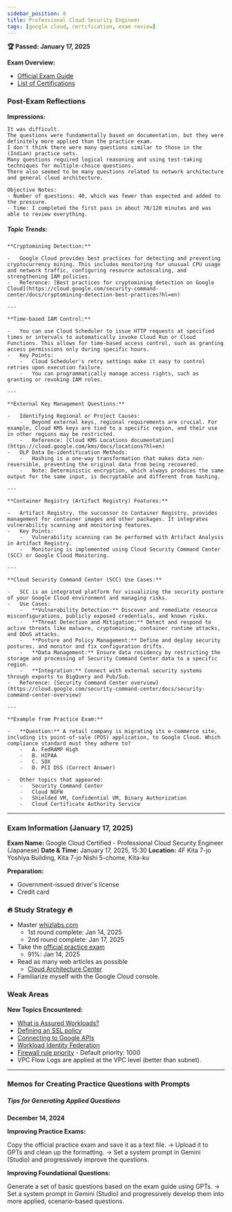 ```yaml
---
sidebar_position: 8
title: Professional Cloud Security Engineer
tags: [google cloud, certification, exam review]
---
```


**🏆 Passed: January 17, 2025**

**Exam Overview:**

-   [Official Exam Guide](https://cloud.google.com/learn/certification/cloud-security-engineer?hl=en)
-   [List of Certifications](https://cloud.google.com/blog/topics/training-certifications/which-google-cloud-certification-exam-should-you-take?hl=en)

### Post-Exam Reflections

**Impressions:**

```
It was difficult.
The questions were fundamentally based on documentation, but they were definitely more applied than the practice exam.
I don't think there were many questions similar to those in the (Indian) practice sets.
Many questions required logical reasoning and using test-taking techniques for multiple-choice questions.
There also seemed to be many questions related to network architecture and general cloud architecture.

Objective Notes:
- Number of questions: 40, which was fewer than expected and added to the pressure.
- Time: I completed the first pass in about 70/120 minutes and was able to review everything.
```

##### Topic Trends:

```
**Cryptomining Detection:**

-   Google Cloud provides best practices for detecting and preventing cryptocurrency mining. This includes monitoring for unusual CPU usage and network traffic, configuring resource autoscaling, and strengthening IAM policies.
-   Reference: [Best practices for cryptomining detection on Google Cloud](https://cloud.google.com/security-command-center/docs/cryptomining-detection-best-practices?hl=en)

---

**Time-based IAM Control:**

-   You can use Cloud Scheduler to issue HTTP requests at specified times or intervals to automatically invoke Cloud Run or Cloud Functions. This allows for time-based access control, such as granting access permissions only during specific hours.
-   Key Points:
    -   Cloud Scheduler's retry settings make it easy to control retries upon execution failure.
    -   You can programmatically manage access rights, such as granting or revoking IAM roles.

---

**External Key Management Questions:**

-   Identifying Regional or Project Causes:
    -   Beyond external keys, regional requirements are crucial. For example, Cloud KMS keys are tied to a specific region, and their use in other regions may be restricted.
    -   Reference: [Cloud KMS Locations documentation](https://cloud.google.com/kms/docs/locations?hl=en)
-   DLP Data De-identification Methods:
    -   Hashing is a one-way transformation that makes data non-reversible, preventing the original data from being recovered.
    -   Note: Deterministic encryption, which always produces the same output for the same input, is decryptable and different from hashing.

---

**Container Registry (Artifact Registry) Features:**

-   Artifact Registry, the successor to Container Registry, provides management for container images and other packages. It integrates vulnerability scanning and monitoring features.
-   Key Points:
    -   Vulnerability scanning can be performed with Artifact Analysis in Artifact Registry.
    -   Monitoring is implemented using Cloud Security Command Center (SCC) or Google Cloud Monitoring.

---

**Cloud Security Command Center (SCC) Use Cases:**

-   SCC is an integrated platform for visualizing the security posture of your Google Cloud environment and managing risks.
-   Use Cases:
    -   **Vulnerability Detection:** Discover and remediate resource misconfigurations, publicly exposed credentials, and known risks.
    -   **Threat Detection and Mitigation:** Detect and respond to active threats like malware, cryptomining, container runtime attacks, and DDoS attacks.
    -   **Posture and Policy Management:** Define and deploy security postures, and monitor and fix configuration drifts.
    -   **Data Management:** Ensure data residency by restricting the storage and processing of Security Command Center data to a specific region.
    -   **Integration:** Connect with external security systems through exports to BigQuery and Pub/Sub.
-   Reference: [Security Command Center overview](https://cloud.google.com/security-command-center/docs/security-command-center-overview)

---

**Example from Practice Exam:**

-   **Question:** A retail company is migrating its e-commerce site, including its point-of-sale (POS) application, to Google Cloud. Which compliance standard must they adhere to?
    -   A. FedRAMP High
    -   B. HIPAA
    -   C. SOX
    -   D. PCI DSS (Correct Answer)

-   Other topics that appeared:
    -   Security Command Center
    -   Cloud NGFW
    -   Shielded VM, Confidential VM, Binary Authorization
    -   Cloud Certificate Authority Service
```

---

### Exam Information (January 17, 2025)

**Exam Name:** Google Cloud Certified - Professional Cloud Security Engineer (Japanese)
**Date & Time:** January 17, 2025, 15:30
**Location:** 4F Kita 7-jo Yoshiya Building, Kita 7-jo Nishi 5-chome, Kita-ku

**Preparation:**

-   Government-issued driver's license
-   Credit card

### 🔥 Study Strategy 🔥

-   Master [whizlabs.com](https://www.whizlabs.com/learn/course/google-cloud-certified-professional-cloud-security-engineer/301)
    -   1st round complete: Jan 14, 2025
    -   2nd round complete: Jan 17, 2025
-   Take the [official practice exam](https://docs.google.com/forms/d/e/1FAIpQLSf4ADmZr8WnDZjIK6dWvRTel2VmsP0fJtONy6UOFjWZHe-MpQ/viewform?hl=en)
    -   91%: Jan 14, 2025
-   Read as many web articles as possible
    -   [Cloud Architecture Center](https://cloud.google.com/architecture?hl=en)
-   Familiarize myself with the Google Cloud console.

### Weak Areas

**New Topics Encountered:**

-   [What is Assured Workloads?](https://cloud.google.com/assured-workloads/docs/overview?hl=en)
-   [Defining an SSL policy](https://cloud.google.com/load-balancing/docs/ssl-policies-concepts?hl=en#defining_an_ssl_policy)
-   [Connecting to Google APIs](https://cloud.google.com/vpc/docs/private-access-options?hl=en#connect-google-apis)
-   [Workload Identity Federation](https://cloud.google.com/iam/docs/workload-identity-federation?hl=en)
-   [Firewall rule priority](https://cloud.google.com/firewall/docs/firewalls?hl=en#priority_order_for_firewall_rules) - Default priority: 1000
-   VPC Flow Logs are applied at the VPC level (better than subnet).

---

### Memos for Creating Practice Questions with Prompts

##### Tips for Generating Applied Questions

**December 14, 2024**

**Improving Practice Exams:**

Copy the official practice exam and save it as a text file.
→ Upload it to GPTs and clean up the formatting.
→ Set a system prompt in Gemini (Studio) and progressively improve the questions.

**Improving Foundational Questions:**

Generate a set of basic questions based on the exam guide using GPTs.
→ Set a system prompt in Gemini (Studio) and progressively develop them into more applied, scenario-based questions.
